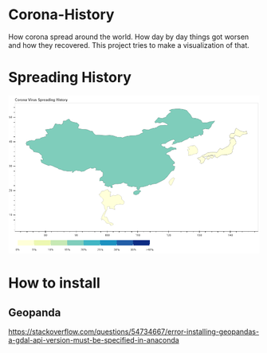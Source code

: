 # Corona-History
How corona spread around the world. How day by day things got worsen and how they recovered. This project tries to make a visualization of that. 

# Spreading History
![GitHub Logo](/corona-history.gif)

# How to install 
## Geopanda 
https://stackoverflow.com/questions/54734667/error-installing-geopandas-a-gdal-api-version-must-be-specified-in-anaconda


